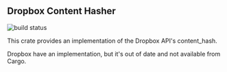 Dropbox Content Hasher
----------------------

![build status](https://travis-ci.org/richo/dropbox-api-content-hasher.svg?branch=master)

This crate provides an implementation of the Dropbox API's content_hash.

Dropbox have an implementation, but it's out of date and not available from Cargo.
